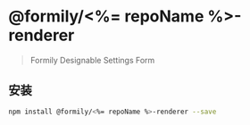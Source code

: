 # @formily/<%= repoName %>-renderer

> Formily Designable Settings Form

## 安装

```bash
npm install @formily/<%= repoName %>-renderer --save
```

